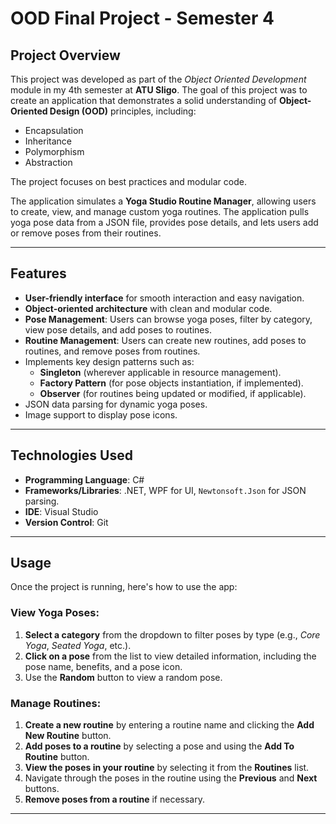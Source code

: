 # **OOD Final Project - Semester 4**

## **Project Overview**

This project was developed as part of the _Object Oriented Development_ module in my 4th semester at **ATU Sligo**. The goal of this project was to create an application that demonstrates a solid understanding of **Object-Oriented Design (OOD)** principles, including:

- Encapsulation
- Inheritance
- Polymorphism
- Abstraction

The project focuses on best practices and modular code.

The application simulates a **Yoga Studio Routine Manager**, allowing users to create, view, and manage custom yoga routines. The application pulls yoga pose data from a JSON file, provides pose details, and lets users add or remove poses from their routines.

---

## **Features**

- **User-friendly interface** for smooth interaction and easy navigation.
- **Object-oriented architecture** with clean and modular code.
- **Pose Management**: Users can browse yoga poses, filter by category, view pose details, and add poses to routines.
- **Routine Management**: Users can create new routines, add poses to routines, and remove poses from routines.
- Implements key design patterns such as:
  - **Singleton** (wherever applicable in resource management).
  - **Factory Pattern** (for pose objects instantiation, if implemented).
  - **Observer** (for routines being updated or modified, if applicable).
- JSON data parsing for dynamic yoga poses.
- Image support to display pose icons.

---

## **Technologies Used**

- **Programming Language**: C#
- **Frameworks/Libraries**: .NET, WPF for UI, `Newtonsoft.Json` for JSON parsing.
- **IDE**: Visual Studio
- **Version Control**: Git

---

## **Usage**

Once the project is running, here's how to use the app:

### **View Yoga Poses:**

1. **Select a category** from the dropdown to filter poses by type (e.g., _Core Yoga_, _Seated Yoga_, etc.).
2. **Click on a pose** from the list to view detailed information, including the pose name, benefits, and a pose icon.
3. Use the **Random** button to view a random pose.

### **Manage Routines:**

1. **Create a new routine** by entering a routine name and clicking the **Add New Routine** button.
2. **Add poses to a routine** by selecting a pose and using the **Add To Routine** button.
3. **View the poses in your routine** by selecting it from the **Routines** list.
4. Navigate through the poses in the routine using the **Previous** and **Next** buttons.
5. **Remove poses from a routine** if necessary.

---

